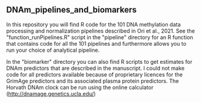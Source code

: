 ## DNAm_pipelines_and_biomarkers

In this repository you will find R code for the 101 DNA methylation data processing and normalization pipelines described in Ori et al., 2021. See the "function_runPipelines.R" script in the "pipeline" directory for an R function that contains code for all the 101 pipelines and furthermore allows you to run your choice of analytical pipeline.

In the "biomarker" directory you can also find R scripts to get estimates for DNAm predictors that are described in the manuscript. I could not make code for all predictors available because of proprietary licences for the GrimAge predictors and its associated plasma protein predictors. The Horvath DNAm clock can be run using the online calculator (http://dnamage.genetics.ucla.edu/)
